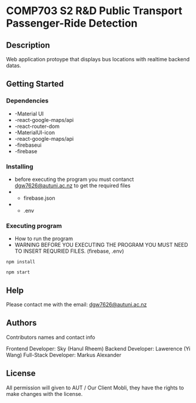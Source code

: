 # COMP703 S2 R&D Public Transport Passenger-Ride Detection
## Description
Web application protoype that displays bus locations with realtime backend datas.

## Getting Started

### Dependencies

* -Material UI
* -react-google-maps/api 
* -react-router-dom
* -MaterialUI-icon
* -react-google-maps/api 
* -firebaseui
* -firebase
### Installing

* before executing the program you must contanct dgw7626@autuni.ac.nz to get the required files
* - firebase.json
* - .env

### Executing program

* How to run the program
* WARNING BEFORE YOU EXECUTING THE PROGRAM YOU MUST NEED TO INSERT REQURIED FILES. (firebase, .env)
```
npm install
```
```
npm start
```
## Help

Please contact me with the email: dgw7626@autuni.ac.nz

## Authors

Contributors names and contact info

Frontend Developer: Sky (Hanul Rheem)
Backend Developer: Lawerence (Yi Wang)
Full-Stack Developer: Markus Alexander

## License

All permission will given to AUT / Our Client Mobli, they have the rights to make changes with the license.
